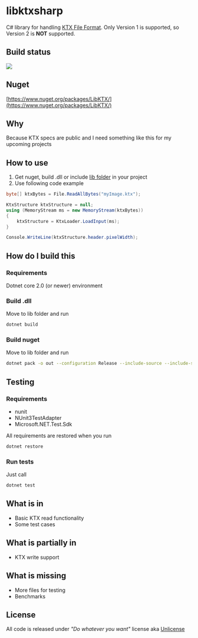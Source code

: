 # libktxsharp

C# library for handling [KTX File Format](https://www.khronos.org/opengles/sdk/tools/KTX/file_format_spec/). Only Version 1 is supported, so Version 2 is **NOT** supported.

## Build status

![](https://github.com/mcraiha/libktxsharp/workflows/CIBuild/badge.svg)

## Nuget

[https://www.nuget.org/packages/LibKTX/](https://www.nuget.org/packages/LibKTX/)

## Why

Because KTX specs are public and I need something like this for my upcoming projects

## How to use
1. Get nuget, build .dll or include [lib folder](lib) in your project
2. Use following code example
```csharp
byte[] ktxBytes = File.ReadAllBytes("myImage.ktx");

KtxStructure ktxStructure = null;
using (MemoryStream ms = new MemoryStream(ktxBytes))
{
	ktxStructure = KtxLoader.LoadInput(ms);
}

Console.WriteLine(ktxStructure.header.pixelWidth);
```

## How do I build this

### Requirements

Dotnet core 2.0 (or newer) environment

### Build .dll

Move to lib folder and run
```bash
dotnet build
```

### Build nuget

Move to lib folder and run
```bash
dotnet pack -o out --configuration Release --include-source --include-symbols
```

## Testing

### Requirements 

* nunit
* NUnit3TestAdapter
* Microsoft.NET.Test.Sdk

All requirements are restored when you run
```bash
dotnet restore
```

### Run tests

Just call
```bash
dotnet test
```

## What is in

* Basic KTX read functionality
* Some test cases

## What is partially in

* KTX write support

## What is missing

* More files for testing
* Benchmarks

## License

All code is released under *"Do whatever you want"* license aka [Unlicense](LICENSE)